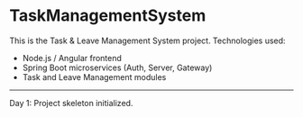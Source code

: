 # TaskManagementSystem


This is the Task & Leave Management System project.
Technologies used:
- Node.js / Angular frontend
- Spring Boot microservices (Auth, Server, Gateway)
- Task and Leave Management modules

---
Day 1: Project skeleton initialized.
